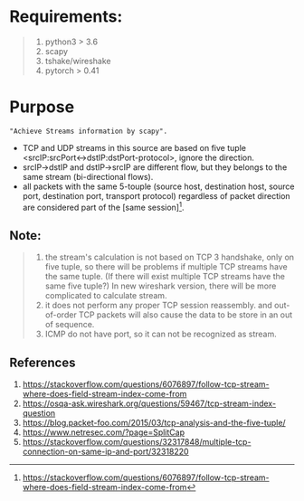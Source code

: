 # Requirements:
   > 1) python3 > 3.6
   > 2) scapy 
   > 3) tshake/wireshake
   > 4) pytorch > 0.41
    

# Purpose

    "Achieve Streams information by scapy".
  
- TCP and UDP streams in this source are based on five tuple <srcIP:srcPort<->dstIP:dstPort-protocol>, ignore the direction.
- srcIP->dstIP and dstIP->srcIP are different flow, but they belongs to the same stream (bi-directional flows).
- all packets with the same 5-touple (source host, destination host, source port, destination port, transport protocol)
  regardless of packet direction are considered part of the [same session][^1].

## Note:
   > 1) the stream's calculation is not based on TCP 3 handshake, only on five tuple, so there will be problems if multiple TCP streams have the same tuple.
       (If there will exist multiple TCP streams have the same five tuple?)
       In new wireshark version, there will be more complicated to calculate stream.
   > 2) it does not perform any proper TCP session reassembly. and out-of-order TCP packets will also cause the data to be store in an out of sequence.
   > 3) ICMP do not have port, so it can not be recognized as stream.

## References

[^1]: https://stackoverflow.com/questions/6076897/follow-tcp-stream-where-does-field-stream-index-come-from
 1. https://stackoverflow.com/questions/6076897/follow-tcp-stream-where-does-field-stream-index-come-from
 2. https://osqa-ask.wireshark.org/questions/59467/tcp-stream-index-question
 3. https://blog.packet-foo.com/2015/03/tcp-analysis-and-the-five-tuple/
 4. https://www.netresec.com/?page=SplitCap
 5. https://stackoverflow.com/questions/32317848/multiple-tcp-connection-on-same-ip-and-port/32318220
 
<!---
```angular2html
fa
```
--->

<!---  *Emphasize* _emphasize_  --->

<!--- **Strong** __Strong__ --->
